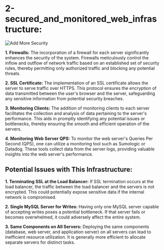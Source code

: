 # 2-secured_and_monitored_web_infrastructure:

![Add More Security](https://i.imgur.com/t00ALOR.png)

**1. Firewalls:**
The incorporation of a firewall for each server significantly enhances the security of the system.
Firewalls meticulously control the inflow and outflow of network traffic based on an established set of security rules,
thereby permitting only authorized traffic and blocking any potential threats.

**2. SSL Certificate:**
The implementation of an SSL certificate allows the server to serve traffic over HTTPS.
This protocol ensures the encryption of data transmitted between the user's browser and the server,
safeguarding any sensitive information from potential security breaches.

**3. Monitoring Clients:**
The addition of monitoring clients to each server facilitates the collection and analysis of data pertaining
to the server's performance. This aids in promptly identifying any potential issues or bottlenecks,
thereby ensuring the smooth and efficient operation of the servers.

**4. Monitoring Web Server QPS:**
To monitor the web server's Queries Per Second (QPS), one can utilize a monitoring tool such as
Sumologic or Datadog. These tools collect data from the server logs, providing valuable insights
into the web server's performance.

## Potential Issues with This Infrastructure:

**1. Terminating SSL at the Load Balancer:**
If SSL termination occurs at the load balancer, the traffic between the load balancer and the servers is
not encrypted. This could potentially expose sensitive data if the internal network is compromised.

**2. Single MySQL Server for Writes:**
Having only one MySQL server capable of accepting writes poses a potential bottleneck. If that server fails
or becomes overwhelmed, it could adversely affect the entire system.

**3. Same Components on All Servers:**
Deploying the same components (database, web server, and application server) on all servers can lead
to inefficient resource utilization. It is generally more efficient to allocate separate servers for
distinct tasks.
